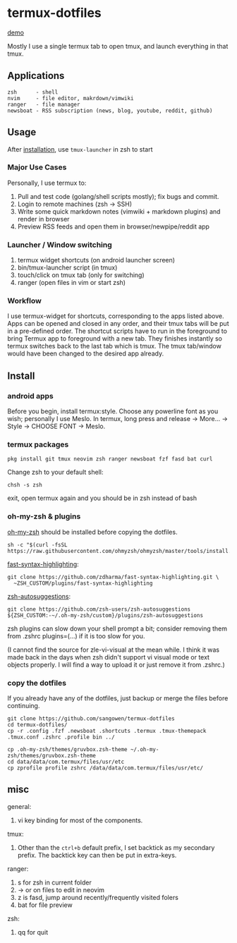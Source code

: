 # termux-dotfiles

[demo](https://imgur.com/BEVrWdu.mp4)

Mostly I use a single termux tab to open tmux, and launch everything in that tmux.

## Applications
```
zsh      - shell
nvim     - file editor, makrdown/vimwiki
ranger   - file manager
newsboat - RSS subscription (news, blog, youtube, reddit, github)
```
## Usage

After [installation](#Install), use ```tmux-launcher``` in zsh to start

### Major Use Cases
Personally, I use termux to:
1. Pull and test code (golang/shell scripts mostly); fix bugs and commit.
2. Login to remote machines (zsh → SSH)
3. Write some quick markdown notes (vimwiki + markdown plugins) and render in browser
4. Preview RSS feeds and open them in browser/newpipe/reddit app

### Launcher / Window switching
1. termux widget shortcuts  (on android launcher screen)
2. bin/tmux-launcher script (in tmux)
3. touch/click on tmux tab  (only for switching)
4. ranger                   (open files in vim or start zsh)

### Workflow
I use termux-widget for shortcuts, corresponding to the apps listed above. Apps can be opened and closed in any order, and their tmux tabs will be put in a pre-defined order.
The shortcut scripts have to run in the foreground to bring Termux app to foreground with a new tab. They finishes instantly so termux switches back to the last tab which is tmux. The tmux tab/window would have been changed to the desired app already.


## Install

### android apps

Before you begin, install termux:style.
Choose any powerline font as you wish; personally I use Meslo.
In termux, long press and release → More... → Style → CHOOSE FONT → Meslo.

### termux packages
```
pkg install git tmux neovim zsh ranger newsboat fzf fasd bat curl
```

Change zsh to your default shell:
```
chsh -s zsh
```
exit, open termux again and you should be in zsh instead of bash

### oh-my-zsh & plugins
[oh-my-zsh](https://github.com/ohmyzsh/ohmyzsh#via-curl) should be installed before copying the dotfiles.
```
sh -c "$(curl -fsSL https://raw.githubusercontent.com/ohmyzsh/ohmyzsh/master/tools/install.sh)"
```

[fast-syntax-highlighting](https://github.com/zdharma/fast-syntax-highlighting#oh-my-zsh):
```
git clone https://github.com/zdharma/fast-syntax-highlighting.git \
  ~ZSH_CUSTOM/plugins/fast-syntax-highlighting
```
[zsh-autosuggestions](https://github.com/zsh-users/zsh-autosuggestions/blob/master/INSTALL.md#oh-my-zsh):
```
git clone https://github.com/zsh-users/zsh-autosuggestions ${ZSH_CUSTOM:-~/.oh-my-zsh/custom}/plugins/zsh-autosuggestions
```
zsh plugins can slow down your shell prompt a bit; consider removing them from .zshrc plugins=(...) if it is too slow for you.

(I cannot find the source for zle-vi-visual at the mean while.  I think it was made back in the days when zsh didn't support vi visual mode or text objects properly. I will find a way to upload it or just remove it from .zshrc.)

### copy the dotfiles
If you already have any of the dotfiles, just backup or merge the files before continuing.
```
git clone https://github.com/sangowen/termux-dotfiles
cd termux-dotfiles/
cp -r .config .fzf .newsboat .shortcuts .termux .tmux-themepack .tmux.conf .zshrc .profile bin ../

cp .oh-my-zsh/themes/gruvbox.zsh-theme ~/.oh-my-zsh/themes/gruvbox.zsh-theme 
cd data/data/com.termux/files/usr/etc
cp zprofile profile zshrc /data/data/com.termux/files/usr/etc/
```

## misc
general:
1. vi key binding for most of the components.

tmux:
1. Other than the ```ctrl+b``` default prefix, I set backtick as my secondary prefix. The backtick key can then be put in extra-keys.

ranger:
1. s for zsh in current folder
2. → or <CR> on files to edit in neovim
3. z<Space> is fasd, jump around recently/frequently visited folers
4. bat for file preview

zsh:
1. qq for quit
